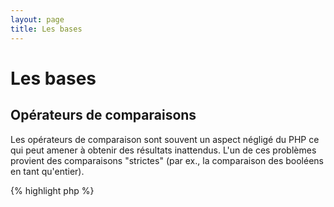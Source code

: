 ```yaml
---
layout: page
title: Les bases
---
```


# Les bases

## Opérateurs de comparaisons

Les opérateurs de comparaison sont souvent un aspect négligé du PHP ce qui peut amener à obtenir
des résultats inattendus. L'un de ces problèmes provient des comparaisons "strictes"
(par ex., la comparaison des booléens en tant qu'entier).

{% highlight php %}
<?php
$a = 5;   // 5 est un entier

var_dump($a == 5);       // compare la valeur; retourne true
var_dump($a == '5');     // compare la valeur (ignore le type); retourne true
var_dump($a === 5);      // compare à la fois la valeur et le type (entier vs. entier); retourne true
var_dump($a === '5');    // compare à la fois la valeur et le type (entier vs. string); retourne false

/**
 * Comparaison stricte
 */
if (strpos('testing', 'test')) {    // 'test' est trouvé à la position 0 qui est alors évalué à 'false'
    // code...
}

vs.

if (strpos('testing', 'test') !== false) {    // true étant qu'une comparaison stricte est faite (0 !== false)
    // code...
}
{% endhighlight %}

* [Opérateurs de comparaison](http://php.net/manual/fr/language.operators.comparison.php)
* [Table des comparaisons](http://php.net/manual/fr/types.comparisons.php)

## Structure de contrôle

### Instruction if

Lors de l'utilisation des instructions 'if/else' à l'intérieur d'une fonction ou d'une classe, il y a une idée fausse 
qui veut que 'else' doit être utilisé conjointement à un 'if' de façon à traiter les différents cas possibles. 
Cependant, si le but est de déterminer la valeur de retour et que les blocs contiennent l'instruction 'return' 
alors le bloc 'else' n'a plus d'intérêt.

{% highlight php %}
<?php
function test($a)
{
    if ($a) {
        return true;
    } else {
        return false;
    }
}

vs.

function test($a)
{
    if ($a) {
        return true;
    }
    return false;    // else n'est pas nécessaire
}
{% endhighlight %}

* [Instruction if](http://php.net/manual/fr/control-structures.if.php)

### Instruction switch

L'instruction 'switch' est un bon moyen d'éviter de taper un nombre d'instructions 'if/else if' sans fin mais il y a 
plusieurs choses à savoir :
- l'instruction 'switch' ne compare que la valeur de la variable, pas son type (équivalent à '==')
- Le programme parcourt l'ensemble des cas définis par l'instruction 'case' jusqu'à trouvé une correspondance. 
Si rien n'est trouvé alors l'instruction 'default' est utilisé (si elle est définie)
- Sans l'instruction 'break', le programme continuera de parcourir les cas possibles jusqu'à tomber sur une 
instruction 'break/return' (si elle est définie)
- À l'intérieur d'une fonction, utiliser l'instruction 'return' supprime le besoin d'une instruction 'break' étant 
donné qu'il termine l'exécution de la fonction.

{% highlight php %}
<?php
$answer = test(2);    // Le code sera implémenté à la fois pour 'case 2' et 'case 3'

function test($a)
{
    switch ($a) {
        case 1:
            // code...
            break;             // break est utilisé pour stopper l'exécution et sortir du 'switch'
        case 2:
            // code...         // sans break, la comparaison continuera jusqu'à 'case 3'
        case 3:
            // code...
            return $result;    // à l'intérieur d'une fonction, 'return' termine l'exécution de la fonction
        default:
            // code...
            return $error;
    }
}
{% endhighlight %}

* [Instruction switch](http://php.net/manual/fr/control-structures.switch.php)
* [PHP switch](http://phpswitch.com/) (en)

## Espace de noms global

Vous pouvez trouver lors de l'utilisation d'espace de noms que les fonctions "internes" sont cachés par les fonctions 
que vous écrivez. Pour régler ce problème, vous devez vous référer à l'espace de noms globale en utilisant un 
'backslash' devant le nom de vos fonctions.

{% highlight php %}
<?php
namespace phptherightway;

function fopen()
{
    $file = \fopen();    // Notre fonction a le même nom que la fonction interne.
                         // Exécuter la fonction interne en y préfixant le caractère '\'.
}

function array()
{
    $iterator = new \ArrayIterator();    // ArrayIterator est une classe interne au language.
                                         // Si vous l'utiliser sans '\' alors le programme tentera
                                         // de trouver cette classe à l'intérieur de votre espace de noms.
}
{% endhighlight %}

* [Espace global](http://php.net/manual/fr/language.namespaces.global.php)
* [Règles globales](http://php.net/manual/fr/userlandnaming.rules.php)

## Strings

### Concaténation

- Si la ligne que vous écrivez est plus grande que 120 caractères, songez à utiliser la concaténation
- Pour des questions de lisibilité, il est préférable d'utiliser l'opérateur de concaténation plutôt que l'opérateur 
d'affectation composé (.=)
- Indentez votre code lorsque vous retournez à la ligne


{% highlight php %}
<?php
$a  = 'Exemple multi-lignes';    // concaténer à l'aide de l'opérateur d'affectation composé (.=)
$a .= "\n";
$a .= 'de ce qu\'il ne faut pas faire';

vs.

$a = 'Exemple multi-lignes'      // opérateur de concaténation (.)
    . "\n"                     // en indentant les nouvelles lignes
    . 'de ce qu\'il faut faire';
{% endhighlight %}

* [Opérateurs de concaténation](http://php.net/manual/fr/language.operators.string.php)

### Type String

La chaîne de caractères (String) est une fonctionnalité qui revient souvent dans les conversations 
au sein de la communauté PHP mais heureusement cette section va vous expliquer les différences 
entre les différentes string possibles et leurs intérêts/cas d'utilisations.

#### Guillemet simple

Les guillemets simples sont le moyen le plus simple de définir une chaîne de caractères et sont souvent la plus rapide. 
Leur vitesse provient du fait que PHP n'analyse pas ces chaînes (par ex., pour y évaluer des variables à l'intérieur). 
Ils sont utiles pour :

- Les chaînes de caractères qui n'ont pas besoin d'être analysées
- L'écriture d'une variable en texte brut

{% highlight php %}
<?php
echo 'Voici ma chaîne de caractères, regardez comme elle est jolie.';    // pas besoin d'analyser une simple chaîne

/**
 * Sortie:
 *
 * Voici ma chaîne de caractères, regardez comme elle est jolie.
 */
{% endhighlight %}

* [Guillemet simple](http://www.php.net/manual/fr/language.types.string.php#language.types.string.syntax.single)

#### Guillemet double

Les guillemets doubles sont le couteau suisse des chaînes de caractères mais sont cependant plus lentes étant donné
qu'elles doivent être analysés. Ils sont utiles pour :

- Les chaînes contenant des caractères échappées (par ex., \n, \", etc)
- Les chaînes contenant à la fois du texte brut et des variables à l'intérieur
- une meilleur lisibilité

{% highlight php %}
<?php
echo 'phptherightway est ' . $adjectif . '.'     // Un exemple de guillement simple utilisé avec des variables
    . "\n"                                       // et des caractères échappés
    . 'J\'adore le ' . $code . '!';

vs.

echo "phptherightway est $adjectif.\n J'adore le $code!"  // Au lieu d'utiliser de multiples concaténations,
                                                               // les guillemets doubles améliore la lisibilité
{% endhighlight %}

En utilisant des guillemets doubles contenant des variables, il arrive souvent que cette variable soit collé à un 
autre caractère. Le résultat étant que PHP ne la verra plus. Pour régler ce problème, entourez la variable à l'aide 
d'une paire d'accolades.

{% highlight php %}
<?php
$abricot = 'abricot';
echo "J'ai bu du jus à base de $abricots";    // $abricot ne peut être analysé

vs.

$abricot = 'abricot';
echo "J'ai bu du jus à base de {$abricot}s";    // $abricot est correctement traité

/**
 * Les variables complexes seront aussi analysés à l'intérieur des accolades
 */

$jus = array('pomme', 'orange', 'abricot');
echo "J'ai bu du jus à base de {$jus[1]}s";   // $jus[1] est aussi correctement traité
{% endhighlight %}

* [Guillemet double](http://www.php.net/manual/fr/language.types.string.php#language.types.string.syntax.double)

#### Syntaxe Nowdoc

La syntaxe Nowdoc a été introduit dans la version 5.3 et se comporte de la même façon que les guillemets simples 
excepté le fait que qu'elle est plus pratique pour écrire plusieurs lignes sans concaténation.

{% highlight php %}
<?php
$str = <<<'EOD'             // débute par <<<
Exemple de chaine
s'etendant sur plusieurs lignes
et utilisant la syntaxe Nowdoc
$a n'est pas evalue.
EOD;                        // le mot 'EOD' termine la chaîne. Il doit se trouver au début d'une nouvelle ligne

/**
 * Sortie:
 *
 * Exemple de chaîne
 * s'étendant sur plusieurs lignes
 * et utilisant la syntaxe Nowdoc
 * $a n'est pas évalué.
 */
{% endhighlight %}

* [Syntaxe Nowdoc](http://www.php.net/manual/fr/language.types.string.php#language.types.string.syntax.nowdoc)

#### Syntaxe Heredoc

La syntaxe Heredoc se comporte de la même façon que les guillemets doubles 
excepté le fait que qu'elle est plus pratique pour écrire plusieurs lignes sans concaténation.

{% highlight php %}
<?php
$a = 'Variables';

$str = <<<EOD               // débute par <<<
Exemple de chaine
s'etendant sur plusieurs lignes
et utilisant la syntaxe Heredoc
$a est analyse.
EOD;                        // le mot 'EOD' termine la chaîne. Il doit se trouver au début d'une nouvelle ligne

/**
 * Sortie:
 *
 * Exemple de chaîne
 * s'étendant sur plusieurs lignes
 * et utilisant la syntaxe Heredoc
 * Variables est analysé.
 */
{% endhighlight %}

* [Syntaxe Heredoc](http://www.php.net/manual/fr/language.types.string.php#language.types.string.syntax.heredoc)

## Opérateur ternaire

L'opérateur ternaire est un bon moyen de condenser la paire d'instruction 'if/else' mais est trop souvent utilisé. 
Bien que les opérateurs ternaires puissent se trouver à l'intérieur d'autres opérateurs ternaires, il est souvent 
conseillé de n'en utiliser qu'une seule par ligne par souci de lisibilité.

{% highlight php %}
<?php
$a = 5;
echo ($a == 5) ? 'yay' : 'nay';

vs.

// Opérateur ternaire imbriqué
$b = 10;
echo ($a) ? ($a == 5) ? 'yay' : 'nay' : ($b == 10) ? 'excessif' : ':(';    // imbrication excessive, lisibilité réduite
{% endhighlight %}

_N.d.T._: PHP évalue l'opérateur de gauche à droite (associativité à gauche) contrairement au C ce qui peut provoquer 
des erreurs :
{% highlight php %}
<?php
echo (true ? 'true' : false ? 't' : 'f'); // affiche 't' alors qu'on s'attendrait à 'true'

// voici comment PHP interprète l'expression ci-dessus
echo ((true ? 'true' : false) ? 't' : 'f');

// pour corriger cela, il faut donc explicitement mettre les parenthèses
echo (true ? 'true' : (false ? 't' : 'f'));
{% endhighlight %}

Pour 'retourner' une valeur avec l'opérateur ternaire, utilisez la syntaxe correcte.

{% highlight php %}
<?php
$a = 5;
echo ($a == 5) ? return true : return false;    // Cet exemple renvoie une erreur

vs.

$a = 5;
return ($a == 5) ? 'yay' : 'nope';    // cet exemple renvoie 'yay'
{% endhighlight %}

* [Opérateur ternaire](http://php.net/manual/fr/language.operators.comparison.php)

## Déclaration de variables

Parfois, les programmeurs essaient de rendre leur code plus "propre" en déclarant des variables prédéfinies avec un 
autre nom. Ce qu'il se passe en réalité, c'est que la consommation mémoire va doubler. Avec l'exemple ci-dessous, 
disons que la chaîne de caractères contient 1Mio de données. En copiant cette variable, le poids de l'exécution de ce 
script passera alors à 2Mio.

{% highlight php %}
<?php
$about = 'Une très longue chaîne';    // utilise 2Mio de mémoire
echo $about;

vs.

echo 'Une très longue chaîne';        // utilise 1Mio de mémoire
{% endhighlight %}

* [Astuce pour améliorer la performance](http://web.archive.org/web/20140625191431/https://developers.google.com/speed/articles/optimizing-php) (en)
